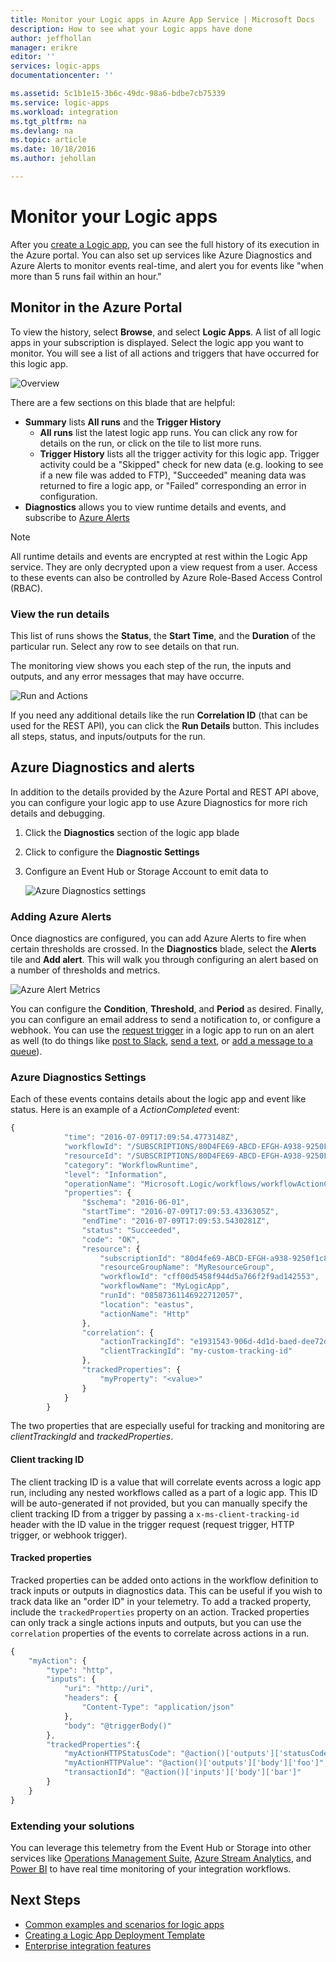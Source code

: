 ```yaml
---
title: Monitor your Logic apps in Azure App Service | Microsoft Docs
description: How to see what your Logic apps have done
author: jeffhollan
manager: erikre
editor: ''
services: logic-apps
documentationcenter: ''

ms.assetid: 5c1b1e15-3b6c-49dc-98a6-bdbe7cb75339
ms.service: logic-apps
ms.workload: integration
ms.tgt_pltfrm: na
ms.devlang: na
ms.topic: article
ms.date: 10/18/2016
ms.author: jehollan

---
```

# Monitor your Logic apps
After you [create a Logic app](../logic-apps/logic-apps-create-a-logic-app.md), you can see the full history of its execution in the Azure portal.  You can also set up services like Azure Diagnostics and Azure Alerts to monitor events real-time, and alert you for events like "when more than 5 runs fail within an hour."

## Monitor in the Azure Portal
To view the history, select **Browse**, and select **Logic Apps**. A list of all logic apps in your subscription is displayed.  Select the logic app you want to monitor.  You will see a list of all actions and triggers that have occurred for this logic app.

![Overview](./media/app-service-logic-monitor-your-logic-apps/overview.png)

There are a few sections on this blade that are helpful:

* **Summary** lists **All runs** and the **Trigger History**
  * **All runs** list the latest logic app runs.  You can click any row for details on the run, or click on the tile to list more runs.
  * **Trigger History** lists all the trigger activity for this logic app.  Trigger activity could be a "Skipped" check for new data (e.g. looking to see if a new file was added to FTP), "Succeeded" meaning data was returned to fire a logic app, or "Failed" corresponding an error in configuration.
* **Diagnostics** allows you to view runtime details and events, and subscribe to [Azure Alerts](#adding-azure-alerts)

> [!NOTE]
> All runtime details and events are encrypted at rest within the Logic App service. They are only decrypted upon a view request from a user. Access to these events can also be controlled by Azure Role-Based Access Control (RBAC).
> 
> 

### View the run details
This list of runs shows the **Status**, the **Start Time**, and the **Duration** of the particular run. Select any row to see details on that run.

The monitoring view shows you each step of the run, the inputs and outputs, and any error messages that may have occurre.

![Run and Actions](./media/app-service-logic-monitor-your-logic-apps/monitor-view.png)

If you need any additional details like the run **Correlation ID** (that can be used for the REST API), you can click the **Run Details** button.  This includes all steps, status, and inputs/outputs for the run.

## Azure Diagnostics and alerts
In addition to the details provided by the Azure Portal and REST API above, you can configure your logic app to use Azure Diagnostics for more rich details and debugging.

1. Click the **Diagnostics** section of the logic app blade
2. Click to configure the **Diagnostic Settings**
3. Configure an Event Hub or Storage Account to emit data to
   
    ![Azure Diagnostics settings](./media/app-service-logic-monitor-your-logic-apps/diagnostics.png)

### Adding Azure Alerts
Once diagnostics are configured, you can add Azure Alerts to fire when certain thresholds are crossed.  In the **Diagnostics** blade, select the **Alerts** tile and **Add alert**.  This will walk you through configuring an alert based on a number of thresholds and metrics.

![Azure Alert Metrics](./media/app-service-logic-monitor-your-logic-apps/alerts.png)

You can configure the **Condition**, **Threshold**, and **Period** as desired.  Finally, you can configure an email address to send a notification to, or configure a webhook.  You can use the [request trigger](../connectors/connectors-native-reqres.md) in a logic app to run on an alert as well (to do things like [post to Slack](https://github.com/Azure/azure-quickstart-templates/tree/master/201-alert-to-slack-with-logic-app), [send a text](https://github.com/Azure/azure-quickstart-templates/tree/master/201-alert-to-text-message-with-logic-app), or [add a message to a queue](https://github.com/Azure/azure-quickstart-templates/tree/master/201-alert-to-queue-with-logic-app)).

### Azure Diagnostics Settings
Each of these events contains details about the logic app and event like status.  Here is an example of a *ActionCompleted* event:

```javascript
{
            "time": "2016-07-09T17:09:54.4773148Z",
            "workflowId": "/SUBSCRIPTIONS/80D4FE69-ABCD-EFGH-A938-9250F1C8AB03/RESOURCEGROUPS/MYRESOURCEGROUP/PROVIDERS/MICROSOFT.LOGIC/WORKFLOWS/MYLOGICAPP",
            "resourceId": "/SUBSCRIPTIONS/80D4FE69-ABCD-EFGH-A938-9250F1C8AB03/RESOURCEGROUPS/MYRESOURCEGROUP/PROVIDERS/MICROSOFT.LOGIC/WORKFLOWS/MYLOGICAPP/RUNS/08587361146922712057/ACTIONS/HTTP",
            "category": "WorkflowRuntime",
            "level": "Information",
            "operationName": "Microsoft.Logic/workflows/workflowActionCompleted",
            "properties": {
                "$schema": "2016-06-01",
                "startTime": "2016-07-09T17:09:53.4336305Z",
                "endTime": "2016-07-09T17:09:53.5430281Z",
                "status": "Succeeded",
                "code": "OK",
                "resource": {
                    "subscriptionId": "80d4fe69-ABCD-EFGH-a938-9250f1c8ab03",
                    "resourceGroupName": "MyResourceGroup",
                    "workflowId": "cff00d5458f944d5a766f2f9ad142553",
                    "workflowName": "MyLogicApp",
                    "runId": "08587361146922712057",
                    "location": "eastus",
                    "actionName": "Http"
                },
                "correlation": {
                    "actionTrackingId": "e1931543-906d-4d1d-baed-dee72ddf1047",
                    "clientTrackingId": "my-custom-tracking-id"
                },
                "trackedProperties": {
                    "myProperty": "<value>"
                }
            }
        }
```

The two properties that are especially useful for tracking and monitoring are *clientTrackingId* and *trackedProperties*.  

#### Client tracking ID
The client tracking ID is a value that will correlate events across a logic app run, including any nested workflows called as a part of a logic app.  This ID will be auto-generated if not provided, but you can manually specify the client tracking ID from a trigger by passing a `x-ms-client-tracking-id` header with the ID value in the trigger request (request trigger, HTTP trigger, or webhook trigger).

#### Tracked properties
Tracked properties can be added onto actions in the workflow definition to track inputs or outputs in diagnostics data.  This can be useful if you wish to track data like an "order ID" in your telemetry.  To add a tracked property, include the `trackedProperties` property on an action.  Tracked properties can only track a single actions inputs and outputs, but you can use the `correlation` properties of the events to correlate across actions in a run.

```javascript
{
    "myAction": {
        "type": "http",
        "inputs": {
            "uri": "http://uri",
            "headers": {
                "Content-Type": "application/json"
            },
            "body": "@triggerBody()"
        },
        "trackedProperties":{
            "myActionHTTPStatusCode": "@action()['outputs']['statusCode']",
            "myActionHTTPValue": "@action()['outputs']['body']['foo']",
            "transactionId": "@action()['inputs']['body']['bar']"
        }
    }
}
```

### Extending your solutions
You can leverage this telemetry from the Event Hub or Storage into other services like [Operations Management Suite](https://www.microsoft.com/cloud-platform/operations-management-suite), [Azure Stream Analytics](https://azure.microsoft.com/services/stream-analytics/), and [Power BI](https://powerbi.com) to have real time monitoring of your integration workflows.

## Next Steps
* [Common examples and scenarios for logic apps](../logic-apps/logic-apps-examples-and-scenarios.md)
* [Creating a Logic App Deployment Template](../logic-apps/logic-apps-create-deploy-template.md)
* [Enterprise integration features](../logic-apps/logic-apps-enterprise-integration-overview.md)

